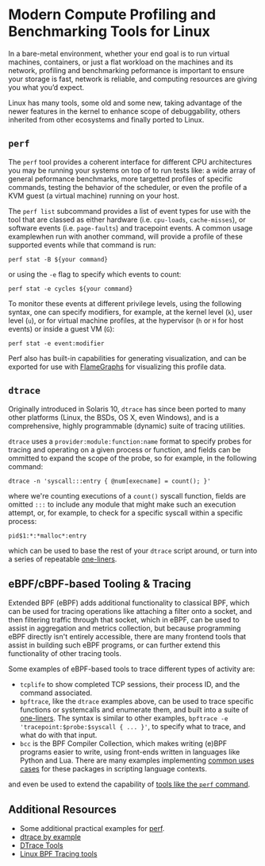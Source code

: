 <!-- <meta>
{
    "title": "Compute Profiling and Benchmarking",
    "description":"Profiling & benchmarking peformance to ensure your storage is fast, network is reliable, and compute resources are giving you what you’d expect",
    "tag": ["CPU", "Compute", "Profiling", "Beanchmarking"],
    "seo-title": "Compute Profiling & Benchmarking - Packet Technical Guides",
    "seo-description": "Benchmarking Tools for Linux",
    "og-title": "Modern Compute Profiling and Benchmarking",
    "og-description": "Benchmarking Tools for Linux"
}
</meta> -->


# Modern Compute Profiling and Benchmarking Tools for Linux

In a bare-metal environment, whether your end goal is to run virtual machines, containers, or just a flat workload on the machines and its network, profiling and benchmarking peformance is important to ensure your storage is fast, network is reliable, and computing resources are giving you what you’d expect.

Linux has many tools, some old and some new, taking advantage of the newer features in the kernel to enhance scope of debuggability, others inherited from other ecosystems and finally ported to Linux.

## `perf`

The `perf` tool provides a coherent interface for different CPU architectures you may be running your systems on top of to run tests like: a wide array of general peformance benchmarks, more targetted profiles of specific commands, testing the behavior of the scheduler, or even the profile of a KVM guest (a virtual machine) running on your host.

The `perf list` subcommand provides a list of event types for use with the tool that are classed as either hardware (i.e. `cpu-loads`, `cache-misses`), or software events (i.e. `page-faults`) and tracepoint events. A common usage examplewhen run with another command, will provide a profile of these supported events while that command is run:

```
perf stat -B ${your command}
```

or using the `-e` flag to specify which events to count:

```
perf stat -e cycles ${your command}
```

To monitor these events at different privilege levels, using the following syntax, one can specify modifiers, for example, at the kernel level (`k`), user level (`u`), or for virtual machine profiles, at the hypervisor (`h` or `H` for host events) or inside a guest VM (`G`):

```
perf stat -e event:modifier
```

Perf also has built-in capabilities for generating visualization, and can be exported for use with [FlameGraphs](http://www.brendangregg.com/perf.html#Visualizations) for visualizing this profile data.

## `dtrace`

Originally introduced in Solaris 10, `dtrace` has since been ported to many other platforms (Linux, the BSDs, OS X, even Windows), and is a comprehensive, highly programmable (dynamic) suite of tracing utilities.

`dtrace` uses a `provider:module:function:name` format to specify probes for tracing and operating on a given process or function, and fields can be ommitted to expand the scope of the probe, so for example, in the following command:

```
dtrace -n 'syscall:::entry { @num[execname] = count(); }'
```

where we're counting executions of a `count()` syscall function, fields are omitted `:::` to include any module that might make such an execution attempt, or, for example, to check for a specific syscall within a specific process:

```
pid$1:*:*malloc*:entry
```

which can be used to base the rest of your `dtrace` script around, or turn into a series of repeatable [one-liners](http://www.brendangregg.com/dtrace.html#OneLiners).

## eBPF/cBPF-based Tooling & Tracing

Extended BPF (eBPF) adds additional functionality to classical BPF, which can be used for tracing operations like attaching a filter onto a socket, and then filtering traffic through that socket, which in eBPF, can be used to assist in aggregation and metrics collection, but because programming eBPF directly isn't entirely accessible, there are many frontend tools that assist in building such eBPF programs, or can further extend this functionality of other tracing tools.

Some examples of eBPF-based tools to trace different types of activity are:

- `tcplife` to show completed TCP sessions, their process ID, and the command associated.
- `bpftrace`, like the `dtrace` examples above, can be used to trace specific functions or systemcalls and enumerate them, and built into a suite of [one-liners](http://www.brendangregg.com/ebpf.html#bpftrace). The syntax is similar to other examples, `bpftrace -e 'tracepoint:$probe:$syscall { ... }'`, to specify what to trace, and what do with that input.
- `bcc` is the BPF Compiler Collection, which makes writing (e)BPF programs easier to write, using front-ends written in languages like Python and Lua. There are many examples implementing [common uses cases](https://github.com/iovisor/bcc/tree/0267b4840ba2881583e075bf552e2837f1646042/examples) for these packages in scripting language contexts.

and even be used to extend the capability of [tools like the `perf` command](http://www.brendangregg.com/perf.html#eBPF).

## Additional Resources

- Some additional practical examples for [perf](https://perf.wiki.kernel.org/index.php/Tutorial).
- [dtrace by example](https://www.oracle.com/technetwork/server-storage/solaris/dtrace-tutorial-142317.html)
- [DTrace Tools](http://www.brendangregg.com/dtrace.html)
- [Linux BPF Tracing tools](http://www.brendangregg.com/ebpf.html)
